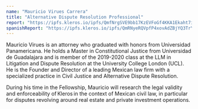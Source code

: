 ```yaml
---
name: "Mauricio Virues Carrera"
title: "Alternative Dispute Resolution Professional"
report: "https://ipfs.kleros.io/ipfs/QmfNrgSVE9bb17KzEVFoGf4KKA1Ekaht7ioLjYzheZ6prE/Accommodating%20Kleros%20as%20a%20Decentralized%20Dispute%20Resolution%20Tool%20for%20Civil%20Justice%20Systems%20-%20Theoretical%20Model%20and%20Case%20of%20Application%20-%20Mauricio%20Virues%20-%20Kleros%20Fellowship%20of%20Justice.pdf"
spanishReport: "https://ipfs.kleros.io/ipfs/QmRNyeRQVpfP4xovAdZBjYQ3TrYFJP3YKjEKUoMLSnoXnH/Mauricio%20Virues%20Carrera%20-%20Reporte%20del%20Kleros%20Fellowship%20of%20Justice.pdf"
---
```


Mauricio Virues is an attorney who graduated with honors from Universidad Panamericana. He holds a Master in Constitutional Justice from Universidad de Guadalajara and is member of the 2019-2020 class at the LLM in Litigation and Dispute Resolution at the University College London (UCL). He is the Founder and Director of a leading Mexican law firm with a specialized practice in Civil Justice and Alternative Dispute Resolution.

During his time in the Fellowship, Mauricio will research the legal validity and enforceability of Kleros in the context of Mexican civil law, in particular for disputes revolving around real estate and private investment operations.
